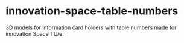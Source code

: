# innovation-space-table-numbers
3D models for information card holders with table numbers made for innovation Space TU/e.

